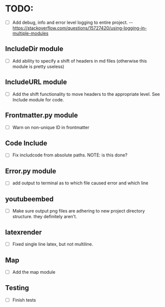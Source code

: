 # TODO:
- [ ] Add debug, info and error level logging to entire project. 
 -- https://stackoverflow.com/questions/15727420/using-logging-in-multiple-modules

## IncludeDir module
- [ ] Add ability to specify a shift of headers in md files (otherwise this module is pretty useless)
## IncludeURL module
- [ ] Add the shift functionality to move headers to the appropriate level. See Include module for code.

## Frontmatter.py module
- [ ] Warn on non-unique ID in frontmatter

## Code Include
- [ ] Fix includcode from absolute paths. NOTE: is this done?

## Error.py module
- [ ] add output to terminal as to which file caused error and which line

## youtubeembed
- [ ] Make sure output png files are adhering to new project directory structure. they definitely aren't.

## latexrender
- [ ] Fixed single line latex, but not multiline.
 
## Map
- [ ] Add the map module

## Testing
- [ ] Finish tests